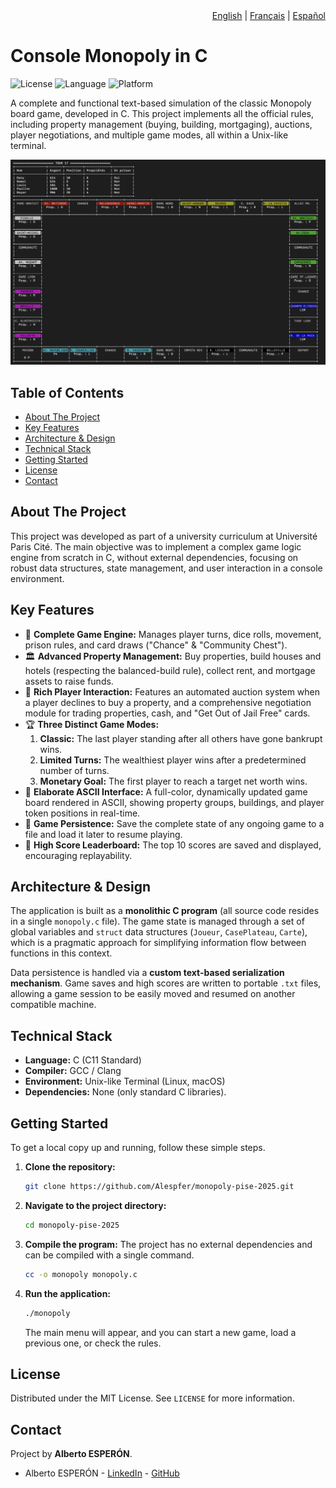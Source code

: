 <div align="right">
  <a href="./README.md">English</a> |
  <a href="./README_fr.md">Français</a> |
  <a href="./README_es.md">Español</a>
</div>

# Console Monopoly in C

![License](https://img.shields.io/badge/license-MIT-blue.svg)
![Language](https://img.shields.io/badge/language-C-green.svg)
![Platform](https://img.shields.io/badge/platform-Linux%20%7C%20macOS-lightgrey.svg)

A complete and functional text-based simulation of the classic Monopoly board game, developed in C. This project implements all the official rules, including property management (buying, building, mortgaging), auctions, player negotiations, and multiple game modes, all within a Unix-like terminal.

![Main Game Board](./screenshots/screenshot-board.png)

## Table of Contents

- [About The Project](#about-the-project)
- [Key Features](#key-features)
- [Architecture & Design](#architecture--design)
- [Technical Stack](#technical-stack)
- [Getting Started](#getting-started)
- [License](#license)
- [Contact](#contact)

## About The Project

This project was developed as part of a university curriculum at Université Paris Cité. The main objective was to implement a complex game logic engine from scratch in C, without external dependencies, focusing on robust data structures, state management, and user interaction in a console environment.

## Key Features

-   🎲 **Complete Game Engine:** Manages player turns, dice rolls, movement, prison rules, and card draws ("Chance" & "Community Chest").
-   🏛️ **Advanced Property Management:** Buy properties, build houses and hotels (respecting the balanced-build rule), collect rent, and mortgage assets to raise funds.
-   🤝 **Rich Player Interaction:** Features an automated auction system when a player declines to buy a property, and a comprehensive negotiation module for trading properties, cash, and "Get Out of Jail Free" cards.
-   🏆 **Three Distinct Game Modes:**
    1.  **Classic:** The last player standing after all others have gone bankrupt wins.
    2.  **Limited Turns:** The wealthiest player wins after a predetermined number of turns.
    3.  **Monetary Goal:** The first player to reach a target net worth wins.
-   🎨 **Elaborate ASCII Interface:** A full-color, dynamically updated game board rendered in ASCII, showing property groups, buildings, and player token positions in real-time.
-   💾 **Game Persistence:** Save the complete state of any ongoing game to a file and load it later to resume playing.
-   📜 **High Score Leaderboard:** The top 10 scores are saved and displayed, encouraging replayability.

## Architecture & Design

The application is built as a **monolithic C program** (all source code resides in a single `monopoly.c` file). The game state is managed through a set of global variables and `struct` data structures (`Joueur`, `CasePlateau`, `Carte`), which is a pragmatic approach for simplifying information flow between functions in this context.

Data persistence is handled via a **custom text-based serialization mechanism**. Game saves and high scores are written to portable `.txt` files, allowing a game session to be easily moved and resumed on another compatible machine.

## Technical Stack

-   **Language:** C (C11 Standard)
-   **Compiler:** GCC / Clang
-   **Environment:** Unix-like Terminal (Linux, macOS)
-   **Dependencies:** None (only standard C libraries).

## Getting Started

To get a local copy up and running, follow these simple steps.

1.  **Clone the repository:**
    ```sh
    git clone https://github.com/Alespfer/monopoly-pise-2025.git
    ```
2.  **Navigate to the project directory:**
    ```sh
    cd monopoly-pise-2025
    ```
3.  **Compile the program:**
    The project has no external dependencies and can be compiled with a single command.
    ```sh
    cc -o monopoly monopoly.c
    ```
4.  **Run the application:**
    ```sh
    ./monopoly
    ```
    The main menu will appear, and you can start a new game, load a previous one, or check the rules.

## License

Distributed under the MIT License. See `LICENSE` for more information.

## Contact

Project by **Alberto ESPERÓN**.

-   Alberto ESPERÓN - [LinkedIn](https://www.linkedin.com/in/alberto-espfer) - [GitHub](https://github.com/Alespfer)
